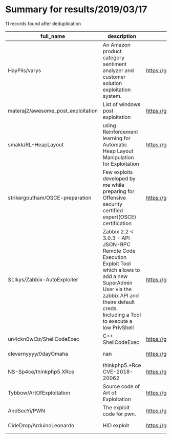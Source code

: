 
# Summary for results/2019/03/17
    
11 records found after deduplication

| full_name | description | html_url | matched_list | matched_count | pushed_at | size | stargazers_count | language | forks_count |
|------------------------------------|---------------------------------------------------------------------------------------------------------------------------------------------------------------------------------------------------------|-------------------------------------------------------|--------------------------------------|-----------------|---------------------------|--------|--------------------|------------|---------------|
| HayPils/varys | An Amazon product category sentiment analyzer and customer solution exploitation system. | https://github.com/HayPils/varys | ['exploit'] | 1 | 2019-03-17 05:15:18+00:00 | 10 | 0 | Python | 0 |
| materaj2/awesome_post_exploitation | List of windows post exploitation | https://github.com/materaj2/awesome_post_exploitation | ['exploit'] | 1 | 2019-03-17 13:33:03+00:00 | 99 | 2 | | 0 |
| smakk/RL-HeapLayout | using Reinforcement learning for Automatic Heap Layout Manipulation for Exploitation | https://github.com/smakk/RL-HeapLayout | ['exploit'] | 1 | 2019-03-17 11:59:35+00:00 | 1281 | 1 | Python | 0 |
| strikergoutham/OSCE-preparation | Few exploits developed by me while preparing for Offensive security certified expert(OSCE) certification | https://github.com/strikergoutham/OSCE-preparation | ['exploit'] | 1 | 2019-03-17 14:44:14+00:00 | 49 | 7 | Python | 3 |
| S1lkys/Zabbix-AutoExploiter | Zabbix 2.2 < 3.0.3 - API JSON-RPC Remote Code Execution Exploit Tool which allows to add a new SuperAdmin User via the zabbix API and theire default creds. Including a Tool to execute a low PrivShell | https://github.com/S1lkys/Zabbix-AutoExploiter | ['exploit', 'remote code execution'] | 2 | 2019-03-17 13:48:06+00:00 | 12 | 3 | Python | 3 |
| un4ckn0wl3z/ShellCodeExec | C++ ShellCodeExec | https://github.com/un4ckn0wl3z/ShellCodeExec | ['shellcode'] | 1 | 2019-03-17 04:10:00+00:00 | 366 | 1 | C++ | 0 |
| clevernyyyy/0dayOmaha | nan | https://github.com/clevernyyyy/0dayOmaha | ['0day'] | 1 | 2019-03-17 04:36:22+00:00 | 1 | 0 | nan | 0 |
| NS-Sp4ce/thinkphp5.XRce | thinkphp5.*Rce CVE-2018-20062 | https://github.com/NS-Sp4ce/thinkphp5.XRce | ['rce'] | 1 | 2019-03-17 04:50:49+00:00 | 3 | 5 | Python | 1 |
| Tybbow/ArtOfExploitation | Source code of Art of Exploitation | https://github.com/Tybbow/ArtOfExploitation | ['exploit'] | 1 | 2019-03-17 09:19:23+00:00 | 63 | 0 | C | 0 |
| AndSecYi/PWN | The exploit code for pwn. | https://github.com/AndSecYi/PWN | ['exploit'] | 1 | 2019-03-17 18:08:45+00:00 | 77 | 3 | Python | 0 |
| CideDrop/ArduinoLeonardo | HID exploit | https://github.com/CideDrop/ArduinoLeonardo | ['exploit'] | 1 | 2019-03-17 20:17:42+00:00 | 0 | 0 | | 0 |
